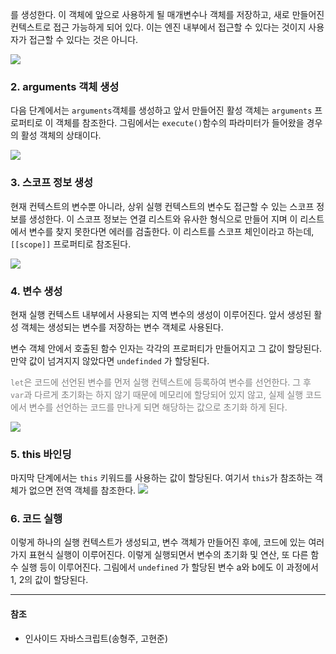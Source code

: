 를 생성한다. 이 객체에 앞으로 사용하게 될 매개변수나 객체를 저장하고, 새로 만들어진 컨텍스트로 접근 가능하게 되어 있다.
이는 엔진 내부에서 접근할 수 있다는 것이지 사용자가 접근할 수 있다는 것은 아니다.

![](https://velog.velcdn.com/images/zenu98/post/413c289c-097b-4c7b-ab1a-e3ad5f661fd0/image.png)

### 2. arguments 객체 생성

다음 단계에서는 `arguments`객체를 생성하고 앞서 만들어진 활성 객체는 `arguments` 프로퍼티로 이 객체를 참조한다. 그림에서는 `execute()`함수의 파라미터가 들어왔을 경우의 활성 객체의 상태이다.

![](https://velog.velcdn.com/images/zenu98/post/4fc7228e-b2b5-4525-afb9-74115a1284fc/image.png)

### 3. 스코프 정보 생성

현재 컨텍스트의 변수뿐 아니라, 상위 실행 컨텍스트의 변수도 접근할 수 있는 스코프 정보를 생성한다. 이 스코프 정보는 연결 리스트와 유사한 형식으로 만들어 지며 이 리스트에서 변수를 찾지 못한다면 에러를 검출한다. 이 리스트를 스코프 체인이라고 하는데, `[[scope]]` 프로퍼티로 참조된다.

![](https://velog.velcdn.com/images/zenu98/post/198ef2ee-1d64-456e-8ba7-1d04a68be3e4/image.png)

### 4. 변수 생성

현재 실행 컨텍스트 내부에서 사용되는 지역 변수의 생성이 이루어진다.
앞서 생성된 활성 객체는 생성되는 변수를 저장하는 변수 객체로 사용된다.

변수 객체 안에서 호출된 함수 인자는 각각의 프로퍼티가 만들어지고 그 값이 할당된다. 만약 값이 넘겨지지 않았다면 `undefinded` 가 할당된다.

<span style="color:#808080">  `let`은 코드에 선언된 변수를 먼저 실행 컨텍스트에 등록하여 변수를 선언한다. 그 후 `var`과 다르게 초기화는 하지 않기 때문에 메모리에 할당되어 있지 않고, 실제 실행 코드에서 변수를 선언하는 코드를 만나게 되면 해당하는 값으로 초기화 하게 된다.</span>

![](https://velog.velcdn.com/images/zenu98/post/d69b4bd3-b05a-4c28-bcec-59da870a542c/image.png)

### 5. this 바인딩

마지막 단계에서는 `this` 키워드를 사용하는 값이 할당된다. 여기서 `this`가 참조하는 객체가 없으면 전역 객체를 참조한다.
![](https://velog.velcdn.com/images/zenu98/post/6ce09542-0ecb-4f6b-b8f9-8440ddbd1811/image.png)

### 6. 코드 실행

이렇게 하나의 실행 컨텍스트가 생성되고, 변수 객체가 만들어진 후에, 코드에 있는 여러 가지 표현식 실행이 이루어진다. 이렇게 실행되면서 변수의 초기화 및 연산, 또 다른 함수 실행 등이 이루어진다. 그림에서 `undefined` 가 할당된 변수 a와 b에도 이 과정에서 1, 2의 값이 할당된다.

---
#### 참조
- 인사이드 자바스크립트(송형주, 고현준)
